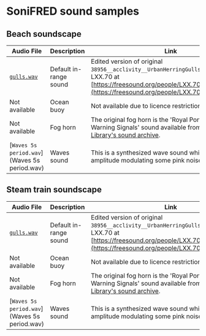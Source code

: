# SoniFRED sound samples

## Beach soundscape

| Audio File | Description | Link |
| ------------- | --------------- |-------|
|[`gulls.wav`](gulls.wav) | Default in-range sound | Edited version of original `38956__acclivity__UrbanHerringGulls` provided by LXX.70 at [https://freesound.org/people/LXX.70/sounds/91071/](https://freesound.org/people/LXX.70/sounds/91071/)  |
| Not available | Ocean buoy | Not available due to licence restrictions |
| Not available | Fog horn | The original fog horn is the 'Royal Portbury Dock Fog Warning Signals' sound available from the [British Library's sound archive](http://sounds.bl.uk/Environment/Soundscapes/027M-C0576X0008XX-0200V0).|
| [`Waves 5s period.wav`](Waves 5s period.wav) | Waves sound | This is a synthesized wave sound which we made by amplitude modulating some pink noise.|

## Steam train soundscape

| Audio File | Description | Link |
| ------------- | --------------- |-------|
|[`gulls.wav`](gulls.wav) | Default in-range sound | Edited version of original `38956__acclivity__UrbanHerringGulls` provided by LXX.70 at [https://freesound.org/people/LXX.70/sounds/91071/](https://freesound.org/people/LXX.70/sounds/91071/)  |
| Not available | Ocean buoy | Not available due to licence restrictions |
| Not available | Fog horn | The original fog horn is the 'Royal Portbury Dock Fog Warning Signals' sound available from the [British Library's sound archive](http://sounds.bl.uk/Environment/Soundscapes/027M-C0576X0008XX-0200V0).|
| [`Waves 5s period.wav`](Waves 5s period.wav) | Waves sound | This is a synthesized wave sound which we made by amplitude modulating some pink noise.|
